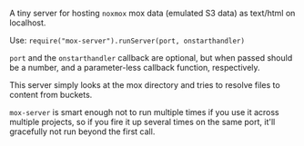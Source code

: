 A tiny server for hosting `noxmox` mox data (emulated S3 data) as text/html on localhost.

Use: `require("mox-server").runServer(port, onstarthandler)`

`port` and the `onstarthandler` callback are optional, but when passed should be a number,
and a parameter-less callback function, respectively.

This server simply looks at the mox directory and tries to resolve files to content from buckets.

`mox-server` is smart enough not to run multiple times if you use it across multiple projects,
so if you fire it up several times on the same port, it'll gracefully not run beyond the first call.
